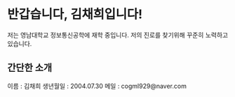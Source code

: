 <h1>반갑습니다, 김채희입니다!</h1>
<p>
    저는 영남대학교 정보통신공학에 재학 중입니다. 저의 진로를 찾기위해 꾸준히 노력하고 있습니다.
</p>

<h2>간단한 소개</h2>
<p>
    이름 : 김채희
    생년월일 : 2004.07.30
    메일 : cogml929@naver.com
</p>
